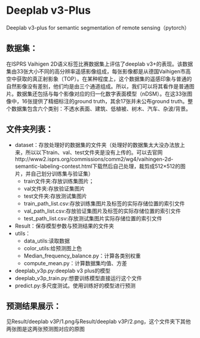 # Deeplab v3-Plus
Deeplab v3-plus for semantic segmentation of remote sensing（pytorch）

## 数据集：
在ISPRS Vaihigen 2D语义标签比赛数据集上评估了deeplab v3+的表现。该数据集由33张大小不同的高分辨率遥感影像组成，每张影像都是从德国Vaihigen市高空中获取的真正射影象（TOP）。在某种程度上，这个数据集的遥感印象与普通的自然影像没有差别，他们均是由三个通道组成。所以，我们可以将其看作是普通图片。数据集还包括与每个影像对应的归一化数字表面模型（nDSM）。在这33张图像中，16张提供了精细标注的ground truth，其余17张并未公布ground truth。整个数据集包含六个类别：不透水表面、建筑、低植被、树木、汽车、杂波/背景。

## 文件夹列表：
+ dataset：存放处理好的数据集的文件夹（处理好的数据集太大没办法放上来，所以以下train、val、test文件夹是没有上传的。可以去官网http://www2.isprs.org/commissions/comm2/wg4/vaihingen-2d-semantic-labeling-contest.html下载然后自己处理，裁剪成512×512的图片，并自己划分训练集与验证集）
  + train文件夹:存放训练集图片；
  + val文件夹:存放验证集图片
  + test文件夹:存放测试集图片
  + train_path_list.csv:存放训练集图片及标签的实际存储位置的索引文件
  + val_path_list.csv:存放验证集图片及标签的实际存储位置的索引文件
  + test_path_list.csv:存放测试集图片实际存储位置的索引文件
+ Result：保存模型参数与预测结果的文件夹
+ utils：
  + data_utils:读取数据
  + color_utils:给预测图上色
  + Median_frequency_balance.py：计算各类别权重
  + compute_mean.py：计算数据集均值、方差
+ deeplab_v3p.py:deeplab v3 plus的模型
+ deeplab_v3p_train.py:想要训练模型直接运行这个文件
+ predict.py:多尺度测试。使用训练好的模型进行预测

## 预测结果展示：
见Result/deeplab v3P/1.png与Result/deeplab v3P/2.png，这个文件夹下其他两张图是这两张预测图对应的原图
